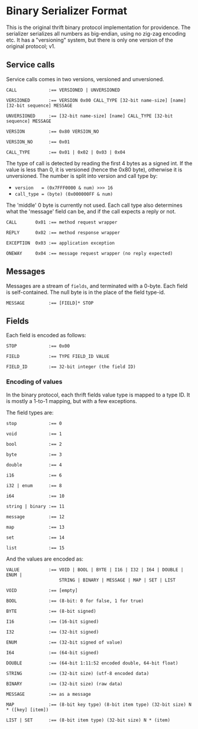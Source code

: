 Binary Serializer Format
========================

This is the original thrift binary protocol implementation for providence.
The serializer serializes all numbers as big-endian, using no zig-zag encoding
etc. It has a "versioning" system, but there is only one version of the original
protocol; v1.

## Service calls

Service calls comes in two versions, versioned and unversioned.

```
CALL            :== VERSIONED | UNVERSIONED

VERSIONED       :== VERSION 0x00 CALL_TYPE [32-bit name-size] [name] [32-bit sequence] MESSAGE

UNVERSIONED     :== [32-bit name-size] [name] CALL_TYPE [32-bit sequence] MESSAGE

VERSION         :== 0x80 VERSION_NO

VERSION_NO      :== 0x01

CALL_TYPE       :== 0x01 | 0x02 | 0x03 | 0x04
```

The type of call is detected by reading the first 4 bytes as a signed int. If
the value is less than 0, it is versioned (hence the 0x80 byte), otherwise it
is unversioned. The number is split into version and call type by:

* `version   = (0x7FFF0000 & num) >>> 16`
* `call_type = (byte) (0x000000FF & num)`

The 'middle' 0 byte is currently not used. Each call type also determines what
the 'message' field can be, and if the call expects a reply or not.

```
CALL       0x01 :== method request wrapper

REPLY      0x02 :== method response wrapper

EXCEPTION  0x03 :== application exception

ONEWAY     0x04 :== message request wrapper (no reply expected)
```

## Messages

Messages are a stream of `fields`, and terminated with a 0-byte. Each field
is self-contained. The null byte is in the place of the field type-id.

```idl
MESSAGE         :== [FIELD]* STOP
```

## Fields

Each field is encoded as follows:

```
STOP            :== 0x00

FIELD           :== TYPE FIELD_ID VALUE

FIELD_ID        :== 32-bit integer (the field ID)
```

### Encoding of values

In the binary protocol, each thrift fields value type is mapped to a type ID.
It is mostly a 1-to-1 mapping, but with a few exceptions.

The field types are:

```
stop            :== 0

void            :== 1

bool            :== 2

byte            :== 3

double          :== 4

i16             :== 6

i32 | enum      :== 8

i64             :== 10

string | binary :== 11

message         :== 12

map             :== 13

set             :== 14

list            :== 15
```

And the values are encoded as:

```
VALUE           :== VOID | BOOL | BYTE | I16 | I32 | I64 | DOUBLE | ENUM |
                    STRING | BINARY | MESSAGE | MAP | SET | LIST

VOID            :== [empty]

BOOL            :== (8-bit: 0 for false, 1 for true)

BYTE            :== (8-bit signed)

I16             :== (16-bit signed)

I32             :== (32-bit signed)

ENUM            :== (32-bit signed of value)

I64             :== (64-bit signed)

DOUBLE          :== (64-bit 1:11:52 encoded double, 64-bit float)

STRING          :== (32-bit size) (utf-8 encoded data)

BINARY          :== (32-bit size) (raw data)

MESSAGE         :== as a message

MAP             :== (8-bit key type) (8-bit item type) (32-bit size) N * ([key] [item])

LIST | SET      :== (8-bit item type) (32-bit size) N * (item)
```
